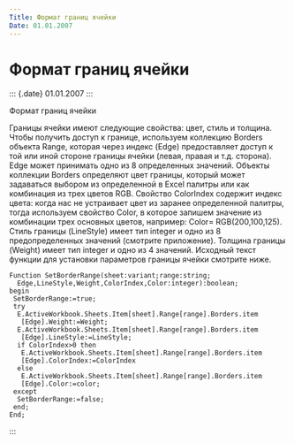 ```yaml
---
Title: Формат границ ячейки
Date: 01.01.2007
---
```



Формат границ ячейки
====================

::: {.date}
01.01.2007
:::

Формат границ ячейки

Границы ячейки имеют следующие свойства: цвет, стиль и толщина. Чтобы
получить доступ к границе, используем коллекцию Borders объекта Range,
которая через индекс (Edge) предоставляет доступ к той или иной стороне
границы ячейки (левая, правая и т.д. сторона). Edge может принимать одно
из 8 определенных значений. Объекты коллекции Borders определяют цвет
границы, который может задаваться выбором из определенной в Excel
палитры или как комбинация из трех цветов RGB. Свойство ColorIndex
содержит индекс цвета: когда нас не устраивает цвет из заранее
определенной палитры, тогда используем свойство Color, в которое запишем
значение из комбинации трех основных цветов, например: Color=
RGB(200,100,125). Стиль границы (LineStyle) имеет тип integer и одно из
8 предопределенных значений (смотрите приложение). Толщина границы
(Weight) имеет тип integer и одно из 4 значений. Исходный текст функции
для установки параметров границы ячейки смотрите ниже.

    Function SetBorderRange(sheet:variant;range:string;
      Edge,LineStyle,Weight,ColorIndex,Color:integer):boolean;
    begin
     SetBorderRange:=true;
     try
      E.ActiveWorkbook.Sheets.Item[sheet].Range[range].Borders.item
       [Edge].Weight:=Weight;
      E.ActiveWorkbook.Sheets.Item[sheet].Range[range].Borders.item
       [Edge].LineStyle:=LineStyle;
      if ColorIndex>0 then
       E.ActiveWorkbook.Sheets.Item[sheet].Range[range].Borders.item
       [Edge].ColorIndex:=ColorIndex
      else
       E.ActiveWorkbook.Sheets.Item[sheet].Range[range].Borders.item
       [Edge].Color:=color;
     except
      SetBorderRange:=false;
     end;
    End;

 
:::
